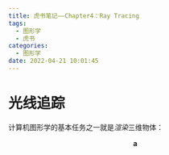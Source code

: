 ```yaml
---
title: 虎书笔记——Chapter4：Ray Tracing
tags:
  - 图形学
  - 虎书
categories:
  - 图形学
date: 2022-04-21 10:01:45
---
```


# 光线追踪

计算机图形学的基本任务之一就是*渲染*三维物体：

$$
\mathbf{a}
$$
<!--stackedit_data:
eyJoaXN0b3J5IjpbMTUyODQ3ODU2MV19
-->